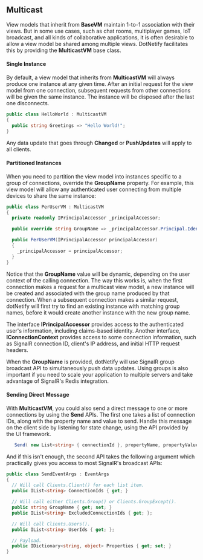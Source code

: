 ## Multicast

View models that inherit from __BaseVM__ maintain 1-to-1 association with their views.  But in some use cases, such as chat rooms, multiplayer games, IoT broadcast, and all kinds of collaborative applications, it is often desirable to allow a view model be shared among multiple views.  DotNetify facilitates this by providing the __MulticastVM__ base class.

#### Single Instance

By default, a view model that inherits from __MulticastVM__ will always produce one instance at any given time.  After an initial request for the view model from one connection, subsequent requests from other connections will be given the same instance.  The instance will be disposed after the last one disconnects.

```csharp
public class HelloWorld : MulticastVM
{
  public string Greetings => "Hello World!";
}
```

Any data update that goes through __Changed__ or __PushUpdates__ will apply to all clients.


#### Partitioned Instances

When you need to partition the view model into instances specific to a group of connections, override the __GroupName__ property.   For example, this view model will allow any authenticated user connecting from multiple devices to share the same instance:

```csharp
public class PerUserVM : MulticastVM
{
  private readonly IPrincipalAccessor _principalAccessor;

  public override string GroupName => _principalAccessor.Principal.Identity.Name;

  public PerUserVM(IPrincipalAccessor principalAccessor)
  {
    _principalAccessor = principalAccessor;
  }
}
```

Notice that the __GroupName__ value will be dynamic, depending on the user context of the calling connection.  The way this works is, when the first connection makes a request for a multicast view model, a new instance will be created and associated with the group name produced by that connection.  When a subsequent connection makes a similar request, dotNetify will first try to find an existing instance with matching group names, before it would create another instance with the new group name.

The interface __IPrincipalAccessor__ provides access to the authenticated user's information, including claims-based identity.  Another interface, __IConnectionContext__ provides access to some connection information, such as SignalR connection ID, client's IP address, and initial HTTP request headers. 

When the __GroupName__ is provided, dotNetify will use SignalR group broadcast API to simultaneously push data updates. Using groups is also important if you need to scale your application to multiple servers and take advantage of SignalR's Redis integration.

#### Sending Direct Message

With __MulticastVM__, you could also send a direct message to one or more connections by using the __Send__ APIs.  The first one takes a list of connection IDs, along with the property name and value to send.  Handle this message on the client side by listening for state change, using the API provided by the UI framework.

```csharp
   Send( new List<string> { connectionId }, propertyName, propertyValue);
```

And if this isn't enough, the second API takes the following argument which practically gives you access to most SignalR's broadcast APIs:

```csharp
public class SendEventArgs : EventArgs
{
  // Will call Clients.Client() for each list item.
  public IList<string> ConnectionIds { get; }

  // Will call either Clients.Group() or Clients.GroupExcept().
  public string GroupName { get; set; }
  public IList<string> ExcludedConnectionIds { get; };

  // Will call Clients.Users().
  public IList<string> UserIds { get; };

  // Payload.
  public IDictionary<string, object> Properties { get; set; }
}
```





